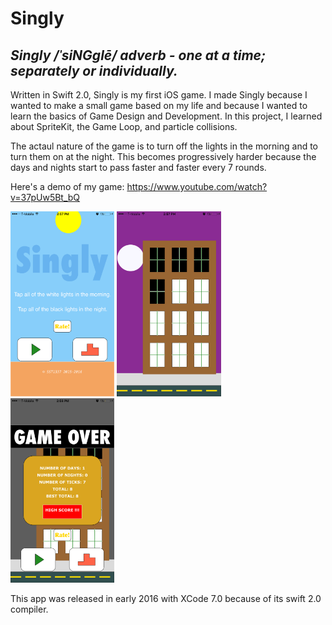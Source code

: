 # Singly

## *Singly /ˈsiNGɡlē/ adverb - one at a time; separately or individually.*

Written in Swift 2.0, Singly is my first iOS game.  I made Singly because I wanted to make a small game based on my life and because I wanted to learn the basics of Game Design and Development.  In this project, I learned about SpriteKit, the Game Loop, and particle collisions.

The actaul nature of the game is to turn off the lights in the morning and to turn them on at the night.  This becomes progressively harder because the days and nights start to pass faster and faster every 7 rounds.

Here's a demo of my game: https://www.youtube.com/watch?v=37pUw5Bt_bQ

<img src="https://github.com/SatbirTanda/Singly/blob/master/imgs/ss1.png" width="33%">
<img src="https://github.com/SatbirTanda/Singly/blob/master/imgs/ss2.png" width="33%">
<img src="https://github.com/SatbirTanda/Singly/blob/master/imgs/ss3.png" width="33%">

This app was released in early 2016 with XCode 7.0 because of its swift 2.0 compiler.